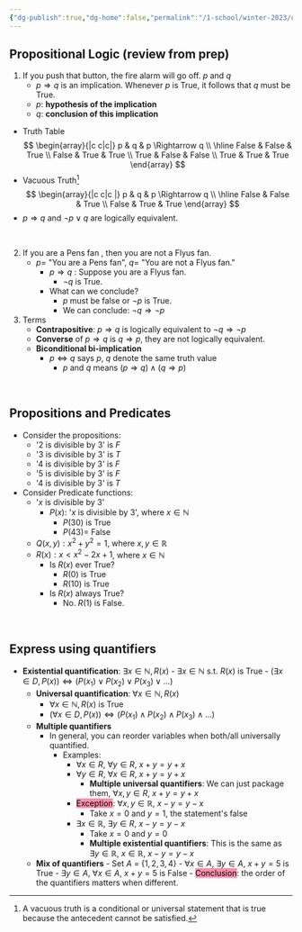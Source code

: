 ```yaml
---
{"dg-publish":true,"dg-home":false,"permalink":"/1-school/winter-2023/csc-165/lecture-notes/week-2-1-propositional-and-predicate-logic/","dgPassFrontmatter":true}
---
```



## Propositional Logic (review from prep)
1. If you push that button, the fire alarm will go off.  $p$ and $q$
	- $p \Rightarrow q$ is an implication. Whenever $p$ is True, it follows that $q$ must be True.
	- $p$: **hypothesis of the implication**
	- $q$: **conclusion of this implication**
- Truth Table
$$
\begin{array}{|c c|c|}
p & q & p \Rightarrow q \\
\hline 
False & False & True \\
False & True & True \\
True & False & False \\
True & True & True
\end{array}
$$
- Vacuous Truth[^1]
$$
\begin{array}{|c c|c |}
p & q & p \Rightarrow q \\
\hline 
False & False & True \\
False & True & True 
\end{array}
$$
- $p \Rightarrow q$ and $\neg p \lor q$ are logically equivalent.

&ensp;

2.  If you are a Pens fan , then you are not a Flyus fan.
	-  $p=$  "You are a Pens fan", $q=$  "You are not a Flyus fan."
		- $p \Rightarrow q$ : Suppose you are a Flyus fan. 
			-  $\neg q$ is True.
		- What can we conclude?
			- $p$ must be false or $\neg p$ is True.
			- We can conclude:  $\neg q \Rightarrow \neg p$
3. Terms
	- **Contrapositive**: $p \Rightarrow q$ is logically equivalent to $\neg q \Rightarrow \neg p$ 
	- **Converse** of $p \Rightarrow q$ is $q \Rightarrow p$, they are not logically equivalent.
	- **Biconditional bi-implication**
		- $p \Leftrightarrow q$ says $p$, $q$ denote the same truth value
			- $p$ and $q$ means $(p \Rightarrow q) \land (q \Rightarrow p)$

&ensp;

## Propositions and Predicates
- Consider the propositions:
	- '$2$ is divisible by $3$' is $F$
	- '$3$ is divisible by $3$' is $T$
	- '$4$ is divisible by $3$' is $F$
	- '$5$ is divisible by $3$' is $F$
	- '$4$ is divisible by $3$' is $T$
- Consider Predicate functions:
	- '$x$ is divisible by $3$'
		- $P(x):$ '$x$ is divisible by $3$', where $x \in \mathbb{N}$
			- $P(30)$ is True
			- $P(43) =$ False 
	- $Q(x, y): x^2+y^2=1$, where $x, y \in \mathbb{R}$
	- $R(x): x<x^2-2x+1$, where $x \in \mathbb{N}$ 
		- Is $R(x)$ ever True?
			- $R(0)$ is True
			- $R(10)$ is True
		- Is $R(x)$ always True?
			- No. $R(1)$ is False.

&ensp;

## Express using quantifiers
-   **Existential quantification**: $\exists x \in \mathbb{N}, R(x)$
		- $\exists x \in \mathbb{N} \text{ s.t. } R(x)$ is True
		- $(\exists x \in D, P(x)) \Leftrightarrow (P(x_1) \lor P(x_2) \lor P(x_3) \lor \dots)$
	- **Universal quantification**: $\forall x \in \mathbb{N}, R(x)$
		- $\forall x \in \mathbb{N}, R(x)$ is True
		- $(\forall  x \in D, P(x)) \Leftrightarrow (P(x_1) \land  P(x_2) \land P(x_3) \land \dots)$
	- **Multiple quantifiers**
		- In general, you can reorder variables when both/all universally quantified.
			- Examples:
				- $\forall x \in R$,  $\forall y \in R$,   $x+y=y+x$ 
				-  $\forall y \in R$, $\forall x \in R$, $x+y=y+x$
					- **Multiple universal quantifiers**: We can just package them, $\forall x, y \in R$, $x+y=y+x$
				- <mark style="background: #FF5582A6;">Exception</mark>: $\forall x, y \in \mathbb{R}$, $x-y=y-x$
					- Take $x = 0$ and $y=1$, the statement's false
				- $\exists x \in \mathbb{R}$, $\exists y \in R$, $x-y=y-x$
					- Take $x=0$ and $y=0$
					- **Multiple existential quantifiers**: This is the same as $\exists y \in \mathbb{R}$, $x \in \mathbb{R}$, $x-y=y-x$
	- **Mix of quantifiers**
				-  $\text{Set }A$ = $\{1, 2, 3, 4\}$
					- $\forall x \in A$, $\exists y \in A$, $x+y=5$ is True
					- $\exists y \in A$, $\forall x \in A$, $x+y=5$ is False
			- <mark style="background: #FF5582A6;">Conclusion</mark>: the order of the quantifiers matters when different.



[^1]: A vacuous truth is a conditional or universal statement that is true because the antecedent cannot be satisfied.